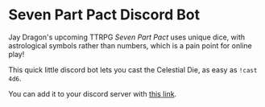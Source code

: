 # Seven Part Pact Discord Bot
Jay Dragon's upcoming TTRPG *Seven Part Pact* uses unique dice, with astrological symbols rather than numbers, which is a pain point for online play!

This quick little discord bot lets you cast the Celestial Die, as easy as `!cast 4d6`.

You can add it to your discord server with [this link](https://discord.com/oauth2/authorize?client_id=1277847941796859904&permissions=274877908992&integration_type=0&scope=bot).